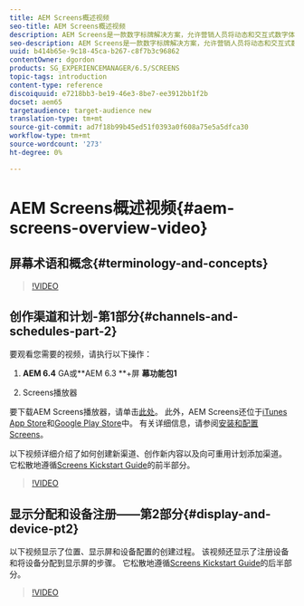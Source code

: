 ```yaml
---
title: AEM Screens概述视频
seo-title: AEM Screens概述视频
description: AEM Screens是一款数字标牌解决方案，允许营销人员将动态和交互式数字体验发布到不同类型的屏幕。 以下视频介绍了AEM Screens项目的不同区域，并详细介绍了创建渠道内容和发布到Screens播放器的步骤。
seo-description: AEM Screens是一款数字标牌解决方案，允许营销人员将动态和交互式数字体验发布到不同类型的屏幕。 以下视频介绍了AEM Screens项目的不同区域，并详细介绍了创建渠道内容和发布到屏幕播放器的步骤。
uuid: b414b65e-9c18-45ca-b267-c8f7b3c96862
contentOwner: dgordon
products: SG_EXPERIENCEMANAGER/6.5/SCREENS
topic-tags: introduction
content-type: reference
discoiquuid: e7218bb3-be19-46e3-8be7-ee3912bb1f2b
docset: aem65
targetaudience: target-audience new
translation-type: tm+mt
source-git-commit: ad7f18b99b45ed51f0393a0f608a75e5a5dfca30
workflow-type: tm+mt
source-wordcount: '273'
ht-degree: 0%

---
```



# AEM Screens概述视频{#aem-screens-overview-video}

## 屏幕术语和概念{#terminology-and-concepts}

>[!VIDEO](https://video.tv.adobe.com/v/21353?quality=9)


## 创作渠道和计划-第1部分{#channels-and-schedules-part-2}

要观看您需要的视频，请执行以下操作：

1. **AEM 6.4** GA或**AEM 6.3 **+屏 **幕功能包1**

1. Screens播放器

要下载AEM Screens播放器，请单击[此处](https://download.macromedia.com/screens/)。 此外，AEM Screens还位于[iTunes App Store](https://itunes.apple.com/us/app/aem-screens/id1169641856?mt=8)和[Google Play Store](https://play.google.com/store/apps/details?id=com.adobe.aem.screens.player&amp;hl=en)中。 有关详细信息，请参阅[安装和配置Screens](https://helpx.adobe.com/experience-manager/6-4/help/sites-deploying/configuring-screens-introduction.html)。

以下视频详细介绍了如何创建新渠道、创作新内容以及向可重用计划添加渠道。 它松散地遵循[Screens Kickstart Guide](kickstart-for-aem-screens.md)的前半部分。

>[!VIDEO](https://video.tv.adobe.com/v/21387?quality=9)

## 显示分配和设备注册——第2部分{#display-and-device-pt2}

以下视频显示了位置、显示屏和设备配置的创建过程。 该视频还显示了注册设备和将设备分配到显示屏的步骤。 它松散地遵循[Screens Kickstart Guide](kickstart-for-aem-screens.md)的后半部分。

>[!VIDEO](https://video.tv.adobe.com/v/21411?quality=9)

